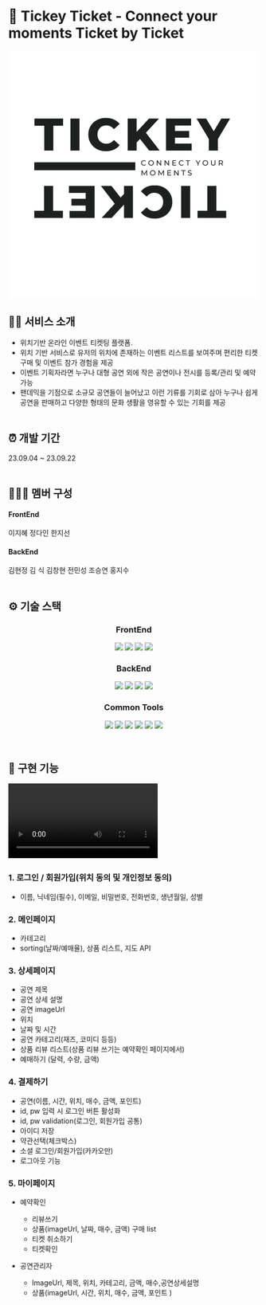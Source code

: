 # 🎉 Tickey Ticket - Connect your moments Ticket by Ticket

<div align="center">
  <img src="/logo_white.png">
</div>

## 🧑‍💻 서비스 소개
- 위치기반 온라인 이벤트 티켓팅 플랫폼.
- 위치 기반 서비스로 유저의 위치에 존재하는 이벤트 리스트를 보여주며 편리한 티켓 구매 및 이벤트 참가 경험을 제공
- 이벤트 기획자라면 누구나 대형 공연 외에 작은 공연이나 전시를 등록/관리 및 예약 가능
- 팬데믹을 기점으로 소규모 공연들이 늘어났고 이런 기류를 기회로 삼아 누구나 쉽게 공연을 판매하고 다양한 형태의 문화 생활을 영유할 수 있는 기회를 제공
<br /><br />

## ⏰ 개발 기간

23.09.04 ~ 23.09.22
<br /><br />

## 🧑‍🤝‍🧑 멤버 구성
#### FrontEnd
이지혜
정다인
한지선
<br />
#### BackEnd
김현정
김 식
김창현
전민성
조승연
홍지수
<br /><br />

## ⚙️ 기술 스택

<div align="center">
  
### FrontEnd

<img src="https://img.shields.io/badge/React-61DAFB?style=for-the-badge&logo=react&logoColor=black"> <img src="https://img.shields.io/badge/javascript-F7DF1E?style=for-the-badge&logo=javascript&logoColor=black"> <img src="https://img.shields.io/badge/html5-E34F26?style=for-the-badge&logo=html5&logoColor=white"> <img src="https://img.shields.io/badge/tailwindcss-06B6D4?style=for-the-badge&logo=tailwindcss&logoColor=white">
  
### BackEnd

<img src="https://img.shields.io/badge/node.js-339933?style=for-the-badge&logo=nodedotjs&logoColor=white"> <img src="https://img.shields.io/badge/javascript-F7DF1E?style=for-the-badge&logo=javascript&logoColor=black"> <img src="https://img.shields.io/badge/mysql-4479A1?style=for-the-badge&logo=mysql&logoColor=white"> <img src="https://img.shields.io/badge/express-000000?style=for-the-badge&logo=express&logoColor=white"> 

### Common Tools

<img src="https://img.shields.io/badge/git-F05032?style=for-the-badge&logo=git&logoColor=white"> <img src="https://img.shields.io/badge/github-181717?style=for-the-badge&logo=github&logoColor=white"> <img src="https://img.shields.io/badge/visualstudiocode-007ACC?style=for-the-badge&logo=visualstudiocode&logoColor=white"> <img src="https://img.shields.io/badge/slack-4A154B?style=for-the-badge&logo=slack&logoColor=white"> <img src="https://img.shields.io/badge/trello-0052CC?style=for-the-badge&logo=trello&logoColor=white"> <img src="https://img.shields.io/badge/notion-000000?style=for-the-badge&logo=notion&logoColor=white">

<br />
</div>

## 📌 구현 기능

<div>
  <video src="./src/assets/screen.mp4" alt="시연영상" autoplay loop></video>
</div>

### 1. 로그인 / 회원가입(위치 동의 및 개인정보 동의)
- 이름, 닉네임(필수), 이메일, 비밀번호, 전화번호, 생년월일, 성별

### 2. 메인페이지
- 카테고리
- sorting(날짜/예매율), 상품 리스트, 지도 API

### 3. 상세페이지
- 공연 제목
- 공연 상세 설명
- 공연 imageUrl
- 위치
- 날짜 및 시간
- 공연 카테고리(재즈, 코미디 등등)
- 상품 리뷰 리스트(상품 리뷰 쓰기는 예약확인 페이지에서)
- 예매하기 (달력, 수량, 금액)

### 4. 결제하기
- 공연(이름, 시간, 위치, 매수, 금액, 포인트)
- id, pw 입력 시 로그인 버튼 활성화
- id, pw validation(로그인, 회원가입 공통)
- 아이디 저장
- 약관선택(체크박스)
- 소셜 로그인/회원가입(카카오만)
- 로그아웃 기능

### 5. 마이페이지
- 예약확인
  - 리뷰쓰기
  - 상품(imageUrl, 날짜, 매수, 금액) 구매 list
  - 티켓 취소하기
  - 티켓확인

- 공연관리자
  - ImageUrl, 제목, 위치, 카테고리, 금액, 매수,공연상세설명
  - 상품(imageUrl, 시간, 위치, 매수, 금액, 포인트 )

<br><br><br>
